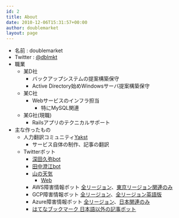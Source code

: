 ```yaml
---
id: 2
title: About
date: 2010-12-06T15:31:57+00:00
author: doublemarket
layout: page
---
```


- 名前 : doublemarket
- Twitter : [@dblmkt](https://twitter.com/dblmkt)
- 職業
  - 某D社
    - バックアップシステムの提案構築保守
    - Active Directory始めWindowsサーバ提案構築保守
  - 某C社
    - Webサービスのインフラ担当
      - 特にMySQL関連
  - 某G社(現職)
    - Railsアプリのテクニカルサポート
- 主な作ったもの
  - 人力翻訳コミュニティ[Yakst](https://yakst.com/ja)
    - サービス自体の制作、記事の翻訳
  - Twitterボット
    - [深田久弥bot](https://twitter.com/fukadakyuya_bot)
    - [田中澄江bot](https://twitter.com/tanakasumie_bot)
    - [山の天気](https://twitter.com/yamatenki)
      - [Web](http://t.l0g.jp/)
    - AWS障害情報ボット [全リージョン](https://twitter.com/awsstatusjp_all)、[東京リージョン関連のみ](https://twitter.com/awsstatusjp)
    - GCP障害情報ボット [全リージョン](https://twitter.com/gcpstatusjp)、[全リージョン英語版](https://twitter.com/gcpstatus)
    - Azure障害情報ボット [全リージョン](https://twitter.com/azurestatusjp_a)、[日本関連のみ](https://twitter.com/azurestatusjp)
    - [はてなブックマーク 日本語以外の記事ボット](https://twitter.com/hatebu_e)
